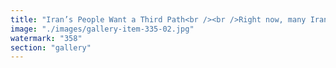 ```yaml
---
title: "Iran’s People Want a Third Path<br /><br />Right now, many Iranians feel like they’re trapped between two extremes they didn’t choose.<br /><br />On one side: foreign-backed narratives featuring figures like Netanyahu, Trump, or apocalyptic promises of a 'Messiah.' On the other: the entrenched rule of the clerical elite, represented by Khamenei and the theocratic regime.<br /><br />Neither truly speaks for the hopes of a generation that wants to reclaim its voice.<br /><br />What people are really calling for is a third path — one rooted in Iran’s own culture, intelligence, and resilience. A future beyond foreign manipulation and religious authoritarianism.<br /><br />Imagine a system shaped by the people, for the people — decentralized, creative, deeply Iranian. Not imported. Not imposed. Not inherited from dogma.<br /><br />That’s the dream many carry quietly, but powerfully: A new sovereignty born from within."
image: "./images/gallery-item-335-02.jpg"
watermark: "358"
section: "gallery"
---
```

